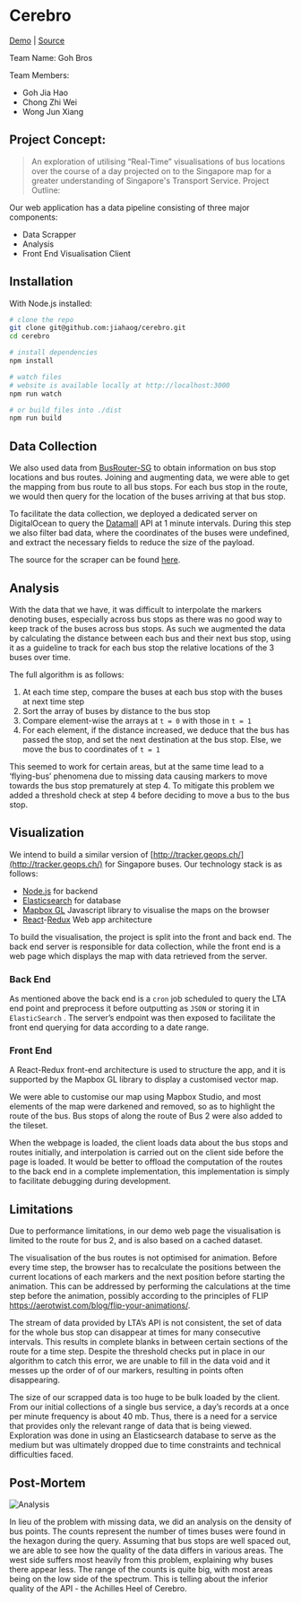 # Cerebro

[Demo](https://jiahaog.com/cerebro) | [Source](https://github.com/jiahaog/cerebro)

Team Name: Goh Bros

Team Members: 

- Goh Jia Hao 
- Chong Zhi Wei 
- Wong Jun Xiang

## Project Concept:

> An exploration of utilising “Real-Time” visualisations of bus locations over the course of a day projected on to the Singapore map for a greater understanding of Singapore's Transport Service. 
Project Outline:

Our web application has a data pipeline consisting of three major components: 

- Data Scrapper 
- Analysis
- Front End Visualisation Client  

## Installation

With Node.js installed:

```bash
# clone the repo
git clone git@github.com:jiahaog/cerebro.git
cd cerebro

# install dependencies
npm install

# watch files
# website is available locally at http://localhost:3000
npm run watch

# or build files into ./dist
npm run build
```

## Data Collection

We also used data from [BusRouter-SG](https://github.com/cheeaun/busrouter-sg) to obtain information on bus stop locations and bus routes. Joining and augmenting data, we were able to get the mapping from bus route to all bus stops. For each bus stop in the route, we would then query for the location of the buses arriving at that bus stop.

To facilitate the data collection, we deployed a dedicated server on DigitalOcean to query the [Datamall](http://www.mytransport.sg/content/mytransport/home/dataMall.html) API at 1 minute intervals. During this step we also filter bad data, where the coordinates of the buses were undefined, and extract the necessary fields to reduce the size of the payload.

The source for the scraper can be found [here](https://github.com/zweicoder/my-bus-leh-data).

## Analysis

With the data that we have, it was difficult to interpolate the markers denoting buses, especially across bus stops as there was no good way to keep track of the buses across bus stops. As such we augmented the data by calculating the distance between each bus and their next bus stop, using it as a guideline to track for each bus stop the relative locations of the 3 buses over time.

The full algorithm is as follows:

1. At each time step, compare the buses at each bus stop with the buses at next time step
2. Sort the array of buses by distance to the bus stop
3. Compare element-wise the arrays at `t = 0` with those in   `t = 1` 
4. For each element, if the distance increased, we deduce that the bus has passed the stop, and set the next destination at the bus stop. Else, we move the bus to coordinates of `t = 1` 

This seemed to work for certain areas, but at the same time lead to a ‘flying-bus’ phenomena due to missing data causing markers to move towards the bus stop prematurely at step 4. To mitigate this problem we added a threshold check at step 4 before deciding to move a bus to the bus stop.

## Visualization

We intend to build a similar version of [http://tracker.geops.ch/](http://tracker.geops.ch/) for Singapore buses. Our technology stack is as follows:                                           

- [Node.js](https://nodejs.org/en/) for backend
- [Elasticsearch](https://www.elastic.co/products/elasticsearch) for database
- [Mapbox GL](https://www.mapbox.com/mapbox-gl-js/api/) Javascript library to visualise the maps on the browser
- [React](https://facebook.github.io/react/)-[Redux](http://redux.js.org/) Web app architecture

To build the visualisation, the project is split into the front and back end. The back end server is responsible for data collection, while the front end is a web page which displays the map with data retrieved from the server.

### Back End

As mentioned above the back end is a `cron` job scheduled to query the LTA end point and preprocess it before outputting as `JSON` or storing it in `ElasticSearch` . The server’s endpoint was then exposed to facilitate the front end querying for data according to a date range.

### Front End

A React-Redux front-end architecture is used to structure the app, and it is supported by the Mapbox GL library to display a customised vector map.

We were able to customise our map using Mapbox Studio, and most elements of the map were darkened and removed, so as to highlight the route of the bus. Bus stops of along the route of Bus 2 were also added to the tileset.

When the webpage is loaded, the client loads data about the bus stops and routes initially, and interpolation is carried out on the client side before the page is loaded. It would be better to offload the computation of the routes to the back end in a complete implementation, this implementation is simply to facilitate debugging during development.

## Limitations

Due to performance limitations, in our demo web page the visualisation is limited to the route for bus 2, and is also based on a cached dataset.

The visualisation of the bus routes is not optimised for animation. Before every time step, the browser has to recalculate the positions between the current locations of each markers and the next position before starting the animation. This can be addressed by performing the calculations at the time step before the animation, possibly according to the principles of FLIP https://aerotwist.com/blog/flip-your-animations/.

The stream of data provided by LTA’s API is not consistent, the set of data for the whole bus stop can disappear at times for many consecutive intervals. This results in complete blanks in between certain sections of the route for a time step. Despite the threshold checks put in place in our algorithm to catch this error, we are unable to fill in the data void and it messes up the order of of our markers, resulting in points often disappearing.

The size of our scrapped data is too huge to be bulk loaded by the client. From our initial collections of a single bus service, a day’s records at a once per minute frequency is about 40 mb. Thus, there is a need for a service that provides only the relevant range of data that is being viewed. Exploration was done in using an Elasticsearch database to serve as the medium but was ultimately dropped due to time constraints and technical difficulties faced.
 
## Post-Mortem

![Analysis](https://cdn.rawgit.com/jiahaog/cerebro/master/docs/analysis.svg)

In lieu of the problem with missing data, we did an analysis on the density of bus points. The counts represent the number of times buses were found in the hexagon during the query. Assuming that bus stops are well spaced out, we are able to see how the quality of the data differs in various areas. The west side suffers most heavily from this problem, explaining why buses there appear less. The range of the counts is quite big, with most areas being on the low side of the spectrum. This is telling about the inferior quality of the API - the Achilles Heel of Cerebro.
